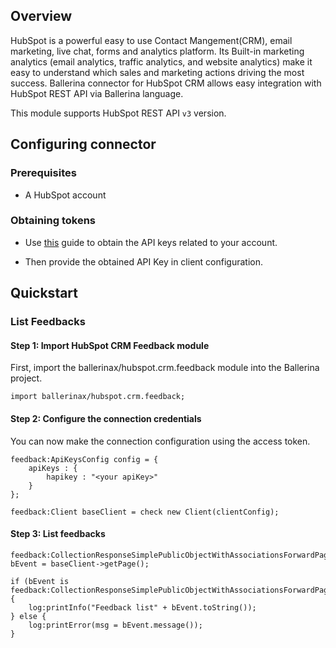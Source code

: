 ## Overview
HubSpot is a powerful easy to use Contact Mangement(CRM), email marketing, live chat, forms and analytics platform. Its 
Built-in marketing analytics (email analytics, traffic analytics, and website analytics) make it easy to understand 
which sales and marketing actions driving the most success.
Ballerina connector for HubSpot CRM allows easy integration with HubSpot REST API via Ballerina language. 

This module supports HubSpot REST API `v3` version.
 
## Configuring connector
### Prerequisites
- A HubSpot account

### Obtaining tokens
- Use [this](https://knowledge.hubspot.com/integrations/how-do-i-get-my-hubspot-api-key?_ga=2.57958890.1140639136.1626730652-1097354510.1626409334) guide to obtain the API keys related to your account.

- Then provide the obtained API Key in client configuration.

## Quickstart
### List Feedbacks
#### Step 1: Import HubSpot CRM Feedback module
First, import the ballerinax/hubspot.crm.feedback module into the Ballerina project.
```ballerina
import ballerinax/hubspot.crm.feedback;
```

#### Step 2: Configure the connection credentials
You can now make the connection configuration using the access token.
```ballerina
feedback:ApiKeysConfig config = {
    apiKeys : {
        hapikey : "<your apiKey>"
    }
};

feedback:Client baseClient = check new Client(clientConfig);

```

#### Step 3: List feedbacks

```ballerina
feedback:CollectionResponseSimplePublicObjectWithAssociationsForwardPaging|error bEvent = baseClient->getPage();

if (bEvent is feedback:CollectionResponseSimplePublicObjectWithAssociationsForwardPaging) {
    log:printInfo("Feedback list" + bEvent.toString());
} else {
    log:printError(msg = bEvent.message());
}
```